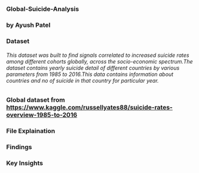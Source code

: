 ### Global-Suicide-Analysis
### by Ayush Patel

### Dataset
######    This dataset was built to find signals correlated to increased suicide rates among different cohorts globally, across the socio-economic spectrum.The dataset contains yearly suicide detail of different countries by various parameters from 1985 to 2016.This data contains information about countries and no of suicide in that country for particular year.

### Global dataset from https://www.kaggle.com/russellyates88/suicide-rates-overview-1985-to-2016
### File Explaination    
    
### Findings
    
### Key Insights
